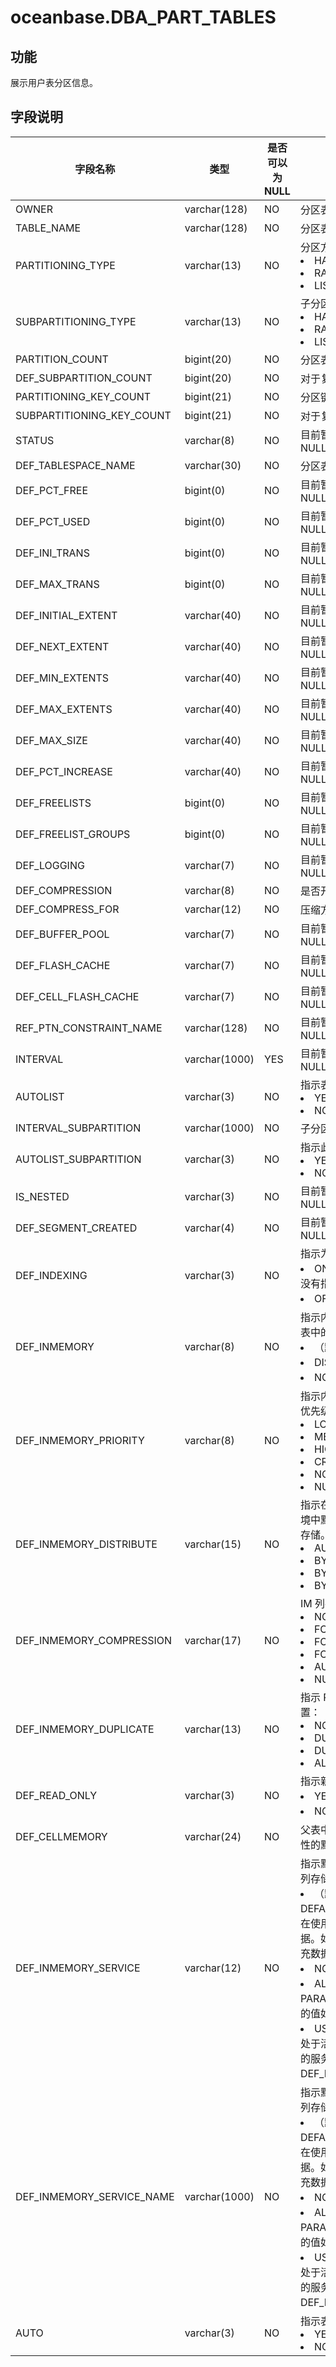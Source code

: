 oceanbase.DBA_PART_TABLES 
==============================================


功能 
-------------------

展示用户表分区信息。

字段说明 
----------------------



|           字段名称            |      类型       | 是否可以为 NULL |                                                                                     描述                                                                                     |
|---------------------------|---------------|------------|----------------------------------------------------------------------------------------------------------------------------------------------------------------------------|
| OWNER                     | varchar(128)  | NO         | 分区表的拥有者                                                                                                                                                                    |
| TABLE_NAME                | varchar(128)  | NO         | 分区表的名字                                                                                                                                                                     |
| PARTITIONING_TYPE         | varchar(13)   | NO         | 分区方式： <li> HASH   <li> RANGE   <li> LIST        |
| SUBPARTITIONING_TYPE      | varchar(13)   | NO         | 子分区的分区方式: <li> HASH   <li> RANGE   <li> LIST    |
| PARTITION_COUNT           | bigint(20)    | NO         | 分区表中分区个数                                                                                                                                                                   |
| DEF_SUBPARTITION_COUNT    | bigint(20)    | NO         | 对于复合分区表，表示子分区的个数                                                                                                                                                           |
| PARTITIONING_KEY_COUNT    | bigint(21)    | NO         | 分区键的数量                                                                                                                                                                     |
| SUBPARTITIONING_KEY_COUNT | bigint(21)    | NO         | 对于复合分区表，表示子分区键的数量                                                                                                                                                          |
| STATUS                    | varchar(8)    | NO         | 目前暂不支持该字段，当前该字段默认为  NULL                                                                                                                                                   |
| DEF_TABLESPACE_NAME       | varchar(30)   | NO         | 分区表所属的表空间名                                                                                                                                                                 |
| DEF_PCT_FREE              | bigint(0)     | NO         | 目前暂不支持该字段，当前该字段默认为  NULL                                                                                                                                                   |
| DEF_PCT_USED              | bigint(0)     | NO         | 目前暂不支持该字段，当前该字段默认为  NULL                                                                                                                                                   |
| DEF_INI_TRANS             | bigint(0)     | NO         | 目前暂不支持该字段，当前该字段默认为  NULL                                                                                                                                                   |
| DEF_MAX_TRANS             | bigint(0)     | NO         | 目前暂不支持该字段，当前该字段默认为  NULL                                                                                                                                                   |
| DEF_INITIAL_EXTENT        | varchar(40)   | NO         | 目前暂不支持该字段，当前该字段默认为  NULL                                                                                                                                                   |
| DEF_NEXT_EXTENT           | varchar(40)   | NO         | 目前暂不支持该字段，当前该字段默认为  NULL                                                                                                                                                   |
| DEF_MIN_EXTENTS           | varchar(40)   | NO         | 目前暂不支持该字段，当前该字段默认为  NULL                                                                                                                                                   |
| DEF_MAX_EXTENTS           | varchar(40)   | NO         | 目前暂不支持该字段，当前该字段默认为  NULL                                                                                                                                                   |
| DEF_MAX_SIZE              | varchar(40)   | NO         | 目前暂不支持该字段，当前该字段默认为  NULL                                                                                                                                                   |
| DEF_PCT_INCREASE          | varchar(40)   | NO         | 目前暂不支持该字段，当前该字段默认为  NULL                                                                                                                                                   |
| DEF_FREELISTS             | bigint(0)     | NO         | 目前暂不支持该字段，当前该字段默认为  NULL                                                                                                                                                   |
| DEF_FREELIST_GROUPS       | bigint(0)     | NO         | 目前暂不支持该字段，当前该字段默认为  NULL                                                                                                                                                   |
| DEF_LOGGING               | varchar(7)    | NO         | 目前暂不支持该字段，当前该字段默认为  NULL                                                                                                                                                   |
| DEF_COMPRESSION           | varchar(8)    | NO         | 是否开启压缩                                                                                                                                                                     |
| DEF_COMPRESS_FOR          | varchar(12)   | NO         | 压缩方法                                                                                                                                                                       |
| DEF_BUFFER_POOL           | varchar(7)    | NO         | 目前暂不支持该字段，当前该字段默认为  NULL                                                                                                                                                   |
| DEF_FLASH_CACHE           | varchar(7)    | NO         | 目前暂不支持该字段，当前该字段默认为  NULL                                                                                                                                                   |
| DEF_CELL_FLASH_CACHE      | varchar(7)    | NO         | 目前暂不支持该字段，当前该字段默认为  NULL                                                                                                                                                   |
| REF_PTN_CONSTRAINT_NAME   | varchar(128)  | NO         | 目前暂不支持该字段，当前该字段默认为  NULL                                                                                                                                                   |
| INTERVAL                  | varchar(1000) | YES        | 目前暂不支持该字段，当前该字段默认为  NULL                                                                                                                                                   |
| AUTOLIST                  | varchar(3)    | NO         | 指示表是否通过自动列表分区：<li>YES<li>NO                                                                                                                                                                     |
| INTERVAL_SUBPARTITION     | varchar(1000) | NO         | 子分区间隔值的字符串                                                                                                                                                                           |
| AUTOLIST_SUBPARTITION     | varchar(3)    | NO         | 指示此子分区是否使用自动列表分区：<li>YES<li>NO                           |
| IS_NESTED                 | varchar(3)    | NO         | 目前暂不支持该字段，当前该字段默认为  NULL                                                                                                                                                   |
| DEF_SEGMENT_CREATED       | varchar(4)    | NO         | 目前暂不支持该字段，当前该字段默认为  NULL                                                                                                                                                   |
| DEF_INDEXING              | varchar(3)    | NO         | 指示为表指定的索引属性。取值如下：<li>ON-INDEXING：明确指定了 ON，或者没有指定索引属性<li>OFF-INDEXING：指定关闭                                                                                                                                                                           |
| DEF_INMEMORY              | varchar(8)    | NO         | 指示内存中列存储（IM 列存储）是否用于此表中的分区：<li>（默认）ENABLED：启用<li>DISABLED：禁用<li>NONE：未指定                              |
| DEF_INMEMORY_PRIORITY     | varchar(8)    | NO         | 指示内存中列存储（IM 列存储）填充的默认优先级。取值如下：<li>LOW<li>MEDIUM<li>HIGH<li>CRITICAL<li>NONE<li>NULL                                      |
| DEF_INMEMORY_DISTRIBUTE   | varchar(15)   | NO         | 指示在 Real Application Clusters (RAC) 环境中默认情况下如何为表的分区分配 IM 列存储。取值如下：<li>AUTO<li>BY ROWID RANGE<li>BY PARTITION<li>BY SUBPARTITION                         |
| DEF_INMEMORY_COMPRESSION  | varchar(17)   | NO         | IM 列存储的默认压缩级别：<li>NO MEMCOMPRESS<li>FOR DML<li>FOR QUERY \[ LOW \| HIGH \]<li>FOR CAPACITY \[ LOW \| HIGH \]<li>AUTO<li>NULL               |
| DEF_INMEMORY_DUPLICATE    | varchar(13)   | NO         | 指示 RAC 环境中 IM 列存储的默认重复设置：<li>NO DUPLICATE<li>DUPLICATE<li>DUPLICATE<li>ALL                               |
| DEF_READ_ONLY             | varchar(3)    | NO         | 指示新分区的默认设置：<li>YES：新分区的默认设置是只读的<li>NO：新分区的默认设置是读/写                 |
| DEF_CELLMEMORY            | varchar(24)   | NO         | 父表中的新分区将继承的 CELLMEMORY 属性的默认值，除非该行为被显式覆盖                                   |
| DEF_INMEMORY_SERVICE      | varchar(12)   | NO         | 指示默认情况下如何在各种实例上填充 IM 列存储以用于表的分区。取值：<li>（默认）DEFAULTPARALLEL_INSTANCE_GROUP：在使用初始化参数指定的所有实例上填充数据。如果未设置该参数，则在所有实例上填充数据<li>NONE：数据不会在任何实例上填充<li>ALL：无论 PARALLEL_INSTANCE_GROUP 初始化参数的值如何，都会在所有实例上填充数据<li>USER_DEFINED：仅在用户指定的服务处于活动状态的实例上填充数据。与此对应的服务名称存储在该 DEF_INMEMORY_SERVICE_NAME 列中                      |
| DEF_INMEMORY_SERVICE_NAME | varchar(1000) | NO         | 指示默认情况下如何在各种实例上填充 IM 列存储以用于表的分区。取值如下：<li>（默认）DEFAULTPARALLEL_INSTANCE_GROUP：在使用初始化参数指定的所有实例上填充数据。如果未设置该参数，则在所有实例上填充数据<li>NONE：数据不会在任何实例上填充<li>ALL：无论 PARALLEL_INSTANCE_GROUP 初始化参数的值如何，都会在所有实例上填充数据<li>USER_DEFINED：仅在用户指定的服务处于活动状态的实例上填充数据。与此对应的服务名称存储在该 DEF_INMEMORY_SERVICE_NAME 列中          |
| AUTO                      | varchar(3)    | NO         | 指示表是否自动分区：<li>YES<li>NO                         |
